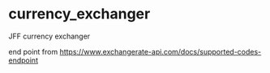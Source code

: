 # currency_exchanger
JFF currency exchanger

end point from https://www.exchangerate-api.com/docs/supported-codes-endpoint

